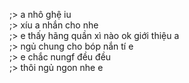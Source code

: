 ;> a nhô ghệ iu<br>
;> xíu a nhắn cho nhe<br>
;> e thấy hãng quần xì nào ok giới thiệu a<br>
;> ngủ chung cho bóp nắn tí e<br>
;> e chắc nungf đều đều<br>
;> thôi ngủ ngon nhe e
